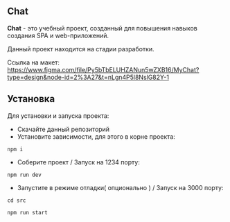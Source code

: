 ## **Chat**
**Chat** - это учебный проект, созданный для повышения навыков создания SPA и web-приложений. 

Данный проект находится на стадии разработки.

Ссылка на макет: https://www.figma.com/file/Py5bTbELUHZANun5wZXB16/MyChat?type=design&node-id=2%3A27&t=nLgn4P5l8NslG82Y-1

## **Установка**
Для установки и запуска проекта:

- Скачайте данный репозиторий
- Установите зависимости, для этого в корне проекта:

`npm i`
- Соберите проект / Запуск на 1234 порту:

`npm run dev`
- Запустите в режиме отладки( опционально ) / Запуск на 3000 порту:

`cd src`

`npm run start`